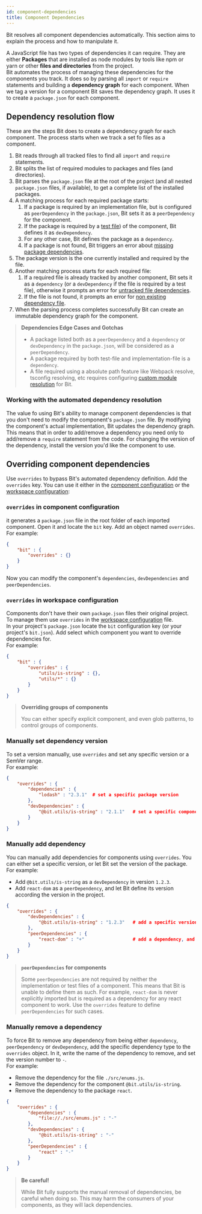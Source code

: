 ```yaml
---
id: component-dependencies
title: Component Dependencies
---
```


Bit resolves all component dependencies automatically. This section aims to explain the process and how to manipulate it.

A JavaScript file has two types of dependencies it can require. They are either **Packages** that are installed as node modules by tools like npm or yarn or other **files and directories** from the project.  
Bit automates the process of managing these dependencies for the components you track. It does so by parsing all `import` or `require` statements and building a **dependency graph** for each component. When we tag a version for a component Bit saves the dependency graph. It uses it to create a `package.json` for each component.

## Dependency resolution flow

These are the steps Bit does to create a dependency graph for each component. The process starts when we track a set fo files as a component.

1. Bit reads through all tracked files to find all `import` and `require` statements.
2. Bit splits the list of required modules to packages and files (and directories).
3. Bit parses the `package.json` file at the root of the project (and all nested `package.json` files, if available), to get a complete list of the installed packages.
4. A matching process for each required package starts:
    1. If a package is required by an implementation file, but is configured as `peerDependency` in the `package.json`, Bit sets it as a `peerDependency` for the component.
    2. If the package is required by a [test file](/docs/add-and-isolate-components.html#tracking-a-component-with-testspec-files)) of the component, Bit defines it as `devDependency`.
    3. For any other case, Bit defines the package as a `dependency`.
    4. If a package is not found, Bit triggers an error about [missing package dependencies](/docs/add-and-isolate-components#missing-package-dependencies).
5. The package version is the one currently installed and required by the file.
6. Another matching process starts for each required file:
    1. If a required file is already tracked by another component, Bit sets it as a `dependency` (or a `devDependency` if the file is required by a test file), otherwise it prompts an error for [untracked file dependencies](/docs/add-and-isolate-components#untracked-file-dependencies).
    2. If the file is not found, it prompts an error for [non existing dependency file](/docs/add-and-isolate-components#non-existing-dependency-files).
7. When the parsing process completes successfully Bit can create an immutable dependency graph for the component.

> **Dependencies Edge Cases and Gotchas**
>
> * A package listed both as a `peerDependency` and a `dependency` or `devDependency` in the `package.json`,  will be considered as a `peerDependency`.
> * A package required by both test-file and implementation-file is a `dependency`.
> * A file required using a absolute path feature like Webpack resolve, tsconfig resolving, etc requires configuring [custom module resolution](/docs/add-and-isolate-components#custom-module-resolution) for Bit.

### Working with the automated dependency resolution

The value fo using Bit's ability to manage component dependencies is that you don't need to modify the component's `package.json` file. By modifying the component's actual implementation, Bit updates the dependency graph.  
This means that in order to add/remove a dependency you need only to add/remove a `require` statement from the code. For changing the version of the dependency, install the version you'd like the component to use.

## Overriding component dependencies

Use `overrides` to bypass Bit's automated dependency definition. Add the `overrides` key. You can use it either in the [component configuration](/docs/conf-files.html#component-configuration) or the [workspace configuration](/docs/conf-files.html#workspace-configuration):

### `overrides` in component configuration

it generates a `package.json` file in the root folder of each imported component. Open it and locate the `bit` key. Add an object named `overrides`.  
For example:

```json
{
    "bit" : {
        "overrides" : {}
    }
}
```

Now you can modify the component's `dependencies`, `devDependencies` and `peerDependencies`.

### `overrides` in workspace configuration

Components don't have their own `package.json` files their original project. To manage them use `overrides` in the [workspace configuration](/docs/conf-files.html#workspace-configuration) file.  
In your project's `package.json` locate the `bit` configuration key (or your project's `bit.json`). Add select which component you want to override dependencies for.  
For example:

```json
{
    "bit" : {
        "overrides" : {
            "utils/is-string" : {},
            "utils/*" : {}
        }
    }
}
```

> **Overriding groups of components**
>
> You can either specify explicit component, and even glob patterns, to control groups of components.

### Manually set dependency version

To set a version manually, use `overrides` and set any specific version or a SemVer range.  
For example:

```json
{
    "overrides" : {
        "dependencies" : {
            "lodash" : "2.3.1"  # set a specific package version
        },
        "devDependencies" : {
            "@bit.utils/is-string" : "2.1.1"   # set a specific component version
        }
    }
}
```

### Manually add dependency

You can manually add dependencies for components using `overrides`. You can either set a specific version, or let Bit set the version of the package.  
For example:

* Add `@bit.utils/is-string` as a `devDependency` in version `1.2.3`.
* Add `react-dom` as a `peerDependency`, and let Bit define its version according the version in the project.

```json
{
    "overrides" : {
        "devDependencies" : {
            "@bit.utils/is-string" : "1.2.3"   # add a specific version of dependency
        },
        "peerDependencies" : {
            "react-dom" : "+"                  # add a dependency, and let Bit define the version
        }
    }
}
```

> **`peerDependencies` for components**
>
> Some `peerDependencies` are not required by neither the implementation or test files of a component. This means that Bit is unable to define them as such. For example, `react-dom` is never explicitly imported but is required as a dependency for any react component to work. Use the `overrides` feature to define `peerDependencies` for such cases.

### Manually remove a dependency

To force Bit to remove any dependency from being either `dependency`, `peerDependency` or `devDependency`, add the specific dependency type to the `overrides` object. In it, write the name of the dependency to remove, and set the version number to `-`.  
For example:

* Remove the dependency for the file `./src/enums.js`.
* Remove the dependency for the component `@bit.utils/is-string`.
* Remove the dependency to the package `react`.

```json
{
    "overrides" : {
        "dependencies" : {
            "file://./src/enums.js" : "-"
        },
        "devDependencies" : {
            "@bit.utils/is-string" : "-"
        },
        "peerDependencies" : {
            "react" : "-"
        }
    }
}
```

> **Be careful!**
>
> While Bit fully supports the manual removal of dependencies, be careful when doing so. This may harm the consumers of your components, as they will lack dependencies.
